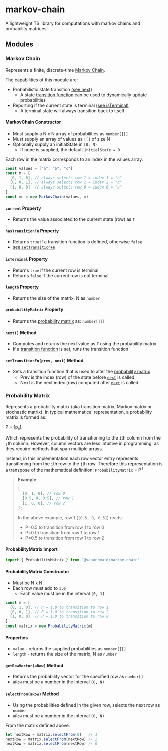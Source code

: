 # markov-chain

A lightweight TS library for computations with markov chains and probability
matrices.

## Modules

### Markov Chain

Represents a finite, discrete-time
[Markov Chain](https://en.wikipedia.org/wiki/Markov_chain#Discrete-time_Markov_chain).

The capabilities of this module are:

- Probabilistic state transition [(see next)](#next-method)
  - A state [transition function](#settransitionfnprev-next-method) can be used
    to dynamically update probabilities
- Reporting if the current state is terminal
  [(see isTerminal)](#isterminal-property)
  - A terminal state will always transition back to itself

#### MarkovChain Constructor

- Must supply a N x N array of probabilities as `number[][]`
- Must supply an array of values as `T[]` of size N
- Optionally supply an initialState in `[0, N)`
  - If none is supplied, the default `initialState = 0`

Each row in the matrix corresponds to an index in the values array.

```ts
const values = ["a", "b", "c"]
const m = [
  [0, 1, 0], // always selects row 1 = index 1 = "b"
  [0, 0, 1], // always selects row 2 = index 2 = "c"
  [1, 0, 0]  // always selects row 0 = index 0 = "a"
]
const mc = new MarkovChain(values, m)
```

#### `current` Property

- Returns the value associated to the current state (row) as `T`

#### `hasTransitionFn` Property

- Returns `true` if a transition function is defined, otherwise `false`
- [see `setTransitionFn`](#settransitionfnprev-next-method)

#### `isTerminal` Property

- Returns `true` if the current row is terminal
- Returns `false` if the current row is not terminal

#### `length` Property

- Returns the size of the matrix, N as `number`

#### `probabilityMatrix` Property

- Returns the [probability matrix](#probability-matrix) as: `number[][]`

#### `next()` Method

- Computes and returns the next value as `T` using the probability matrix
- If a [transition function](#settransitionfnprev-next-method) is set, runs the
  transition function

#### `setTransitionFn(prev, next)` Method

- Sets a transition function that is used to alter the
  [probability matrix](#probabilitymatrix-property)
  - Prev is the index (row) of the state before [`next`](#next-method) is called
  - Next is the next index (row) computed after [`next`](#next-method) is called

### Probability Matrix

Represents a probability matrix (aka transition matrix, Markov matrix or
stochastic matrix). In typical mathematical representation, a probability matrix
is formed as:

<p>P = [p<sub>ij</sub>].</p>

Which represents the probability of transitioning to the `i`th column from the
`j`th column. However, column vectors are less intuitive in programming, as they
require methods that span multiple arrays.

Instead, in this implementation each row vector entry represents transitioning
from the `i`th row to the `j`th row. Therefore this representation is a
transpose of the mathematical definition: <span><code>ProbabilityMatrix</code> =
P<sup>T</sup></span>

> **Example**
>
> ```js
> [
>   [0, 1, 0], // row 0
>   [0.5, 0, 0.5], // row 1
>   [1, 0, 0], // row 2
> ];
> ```
>
> In the above example, row 1 (`[0.5, 0, 0.5]`) reads:
>
> - P=0.5 to transition from row 1 to row 0
> - P=0 to transition from row 1 to row 1
> - P=0.5 to transition from row 1 to row 2

#### ProbabilityMatrix Import

```ts
import { ProbabilityMatrix } from '@vapurrmaid/markov-chain'
```

#### ProbabilityMatrix Constructor

- Must be N x N
- Each row must add to `1.0`
  - Each value must be in the interval `[0, 1]`

```ts
const m = [
  [0, 1, 0], // P = 1.0 to transition to row 1
  [0, 0, 1], // P = 1.0 to transition to row 2
  [1, 0, 0]  // P = 1.0 to transition to row 0
]
const matrix = new ProbabilityMatrix(m)
```

#### Properties

- `value` - returns the supplied probabilities as `number[][]`
- `length` - returns the size of the matrix, N as `number`

#### `getRowVector(aRow)` Method

- Returns the probability vector for the specified row as `number[]`
- `aRow` must be a number in the interval `[0, N)`

#### `selectFrom(aRow)` Method

- Using the probabilities defined in the given row, selects the next row as
  `number`
- `aRow` must be a number in the interval `[0, N)`

From the matrix defined above:

```ts
let nextRow = matrix.selectFrom(0)   // 1
nextRow = matrix.selectFrom(nextRow) // 2
nextRow = matrix.selectFrom(nextRow) // 0
```
